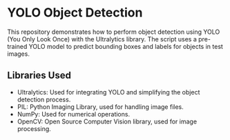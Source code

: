 # YOLO Object Detection
This repository demonstrates how to perform object detection using YOLO (You Only Look Once) with the Ultralytics library. The script uses a pre-trained YOLO model to predict bounding boxes and labels for objects in test images.

## Libraries Used
- Ultralytics: Used for integrating YOLO and simplifying the object detection process.
- PIL: Python Imaging Library, used for handling image files.
- NumPy: Used for numerical operations.
- OpenCV: Open Source Computer Vision library, used for image processing.
